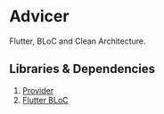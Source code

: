 # Advicer

Flutter, BLoC and Clean Architecture.

## Libraries & Dependencies

1. [Provider](https://pub.dev/packages/provider)
2. [Flutter BLoC](https://pub.dev/packages/flutter_bloc)